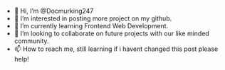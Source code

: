 - 👋 Hi, I’m @Docmurking247
- 👀 I’m interested in posting more project on my github.
- 🌱 I’m currently learning Frontend Web Development.
- 💞️ I’m looking to collaborate on future projects with our like minded community. 
- 📫 How to reach me, still learning if i havent changed this post please help!

<!---
Docmurking247/Docmurking247 is a ✨ special ✨ repository because its `README.md` (this file) appears on your GitHub profile.
You can click the Preview link to take a look at your changes.
--->
